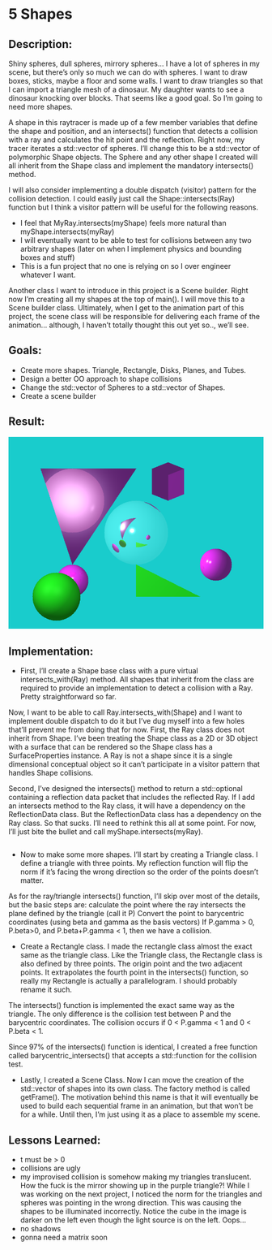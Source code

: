 # 5 Shapes


## Description:
Shiny spheres, dull spheres, mirrory spheres… I have a lot of spheres in my scene, but there’s only so much we can do with spheres. I want to draw boxes, sticks, maybe a floor and some walls. I want to draw triangles so that I can import a triangle mesh of a dinosaur. My daughter wants to see a dinosaur knocking over blocks.  That seems like a good goal.  So I’m going to need more shapes. 

A shape in this raytracer is made up of a few member variables that define the shape and position, and an intersects() function that detects a collision with a ray and calculates the hit point and the reflection. Right now, my tracer iterates a std::vector of spheres. I’ll change this to be a std::vector of polymorphic Shape objects. The Sphere and any other shape I created will all inherit from the Shape class and implement the mandatory intersects() method. 

I will also consider implementing a double dispatch (visitor) pattern for the collision detection. I could easily just call the Shape::intersects(Ray) function but I think a visitor pattern will be useful for the following reasons.
* I feel that MyRay.intersects(myShape) feels more natural than myShape.intersects(myRay)
* I will eventually want to be able to test for collisions between any two arbitrary shapes (later on when I implement physics and bounding boxes and stuff)
* This is a fun project that no one is relying on so I over engineer whatever I want. 

Another class I want to introduce in this project is a Scene builder. Right now I’m creating all my shapes at the top of main(). I will move this to a Scene builder class. Ultimately, when I get to the animation part of this project, the scene class will be responsible for delivering each frame of the animation… although, I haven’t totally thought this out yet so.., we’ll see. 

## Goals:
* Create more shapes. Triangle, Rectangle, Disks, Planes, and Tubes.
* Design a better OO approach to shape collisions
* Change the std::vector of Spheres to a std::vector of Shapes. 
* Create a scene builder

## Result:
![](/05-Shapes/tracer/image.bmp)

## Implementation:
* First, I’ll create a Shape base class with a pure virtual intersects_with(Ray) method.  All shapes that inherit from the class are required to provide an implementation to detect a collision with a Ray. Pretty straightforward so far. 

Now, I want to be able to call Ray.intersects_with(Shape) and I want to implement double dispatch to do it but I’ve dug myself into a few holes that’ll prevent me from doing that for now. First, the Ray class does not inherit from Shape. I’ve been treating the Shape class as a 2D or 3D object with a surface that can be rendered so the Shape class has a SurfaceProperties instance. A Ray is not a shape since it is a single dimensional conceptual object so it can’t participate in a visitor pattern that handles Shape collisions. 

Second, I’ve designed the intersects() method to return a std::optional containing a reflection data packet that includes the reflected Ray. If I add an intersects method to the Ray class, it will have a dependency on the ReflectionData class. But the ReflectionData class has a dependency on the Ray class. So that sucks. I’ll need to rethink this all at some point. For now, I’ll just bite the bullet and call myShape.intersects(myRay). 
```cpp
```

* Now to make some more shapes. I’ll start by creating a Triangle class. I define a triangle with three points. My reflection function will flip the norm if it’s facing the wrong direction so the order of the points doesn’t matter. 

As for the ray/triangle intersects() function, I’ll skip over most of the details, but the basic steps are:
calculate the point where the ray intersects the plane defined by the triangle (call it P) 
Convert the point to barycentric coordinates (using beta and gamma as the basis vectors)
If P.gamma > 0, P.beta>0, and P.beta+P.gamma < 1, then we have a collision. 

* Create a Rectangle class. I made the rectangle class almost the exact same as the triangle class. Like the Triangle class, the Rectangle class is also defined by three points. The origin point and the two adjacent points. It extrapolates the fourth point in the intersects() function, so really my Rectangle is actually a parallelogram. I should probably rename it such. 

The intersects() function is implemented the exact same way as the triangle. The only difference is the collision test between P and the barycentric coordinates. The collision occurs if 0 < P.gamma < 1 and 0 < P.beta < 1. 

Since 97% of the intersects() function is identical, I created a free function called barycentric_intersects() that accepts a std::function for the collision test. 

* Lastly, I created a Scene Class. Now I can move the creation of the std::vector of shapes into its own class. The factory method is called getFrame(). The motivation behind this name is that it will eventually be used to build each sequential frame in an animation, but that won’t be for a while. Until then, I’m just using it as a place to assemble my scene. 

## Lessons Learned:
* t must be > 0
* collisions are ugly
* my improvised collision is somehow making my triangles translucent.  How the fuck is the mirror showing up in the purple triangle?!  While I was working on the next project, I noticed the norm for the triangles and spheres was pointing in the wrong direction. This was causing the shapes to be illuminated incorrectly. Notice the cube in the image is darker on the left even though the light source is on the left. Oops…
* no shadows
* gonna need a matrix soon

